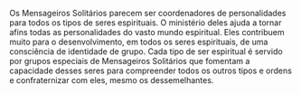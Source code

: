﻿Os Mensageiros Solitários parecem ser coordenadores de personalidades para todos os tipos de seres espirituais. O ministério deles ajuda a tornar afins todas as personalidades do vasto mundo espiritual. Eles contribuem muito para o desenvolvimento, em todos os seres espirituais, de uma consciência de identidade de grupo. Cada tipo de ser espiritual é servido por grupos especiais de Mensageiros Solitários que fomentam a capacidade desses seres para compreender todos os outros tipos e ordens e confraternizar com eles, mesmo os dessemelhantes.